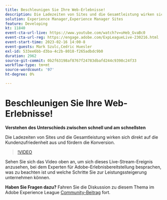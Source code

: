 ```yaml
---
title: Beschleunigen Sie Ihre Web-Erlebnisse!
description: Die Ladezeiten von Sites und die Gesamtleistung wirken sich direkt auf die Kundenzufriedenheit aus und fördern die Konversion.
solution: Experience Manager,Experience Manager Sites
feature: Developing
kt: 11840
event-cta-url-live: https://www.youtube.com/watch?v=uHeb_GvaBc0
event-cta-url-reg: https://engage.adobe.com/ExpLeagueLive-230216.html
event-start-time: 2023-02-16 14:00-8
event-guests: Mark Szulc,Cedric Huesler
exl-id: 533ee6bb-d3ba-4c2b-8018-f265adbdc9b0
duration: 2962
source-git-commit: 0b2f63198af8767f24783dbafd244c9398c24f33
workflow-type: tm+mt
source-wordcount: '97'
ht-degree: 0%

---
```


# Beschleunigen Sie Ihre Web-Erlebnisse!

**Verstehen des Unterschieds zwischen schnell und am schnellsten**

Die Ladezeiten von Sites und die Gesamtleistung wirken sich direkt auf die Kundenzufriedenheit aus und fördern die Konversion.

>[!VIDEO](https://video.tv.adobe.com/v/3414150/?quality=12&learn=on)

Sehen Sie sich das Video oben an, um sich dieses Live-Stream-Ereignis anzusehen, bei dem Experten für Adobe-Erlebnisbereitstellung besprachen, was zu beachten ist und welche Schritte Sie zur Leistungssteigerung unternehmen können.

**Haben Sie Fragen dazu?** Fahren Sie die Diskussion zu diesem Thema im Adobe Experience League [Community-Beitrag](https://experienceleaguecommunities.adobe.com/t5/adobe-experience-manager/experience-league-live-post-session-discussion-speeding-up-your/m-p/575513#M36836) fort.

